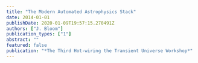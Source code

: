 ```yaml
---
title: "The Modern Automated Astrophysics Stack"
date: 2014-01-01
publishDate: 2020-01-09T19:57:15.270491Z
authors: ["J. Bloom"]
publication_types: ["1"]
abstract: ""
featured: false
publication: "*The Third Hot-wiring the Transient Universe Workshop*"
---
```


